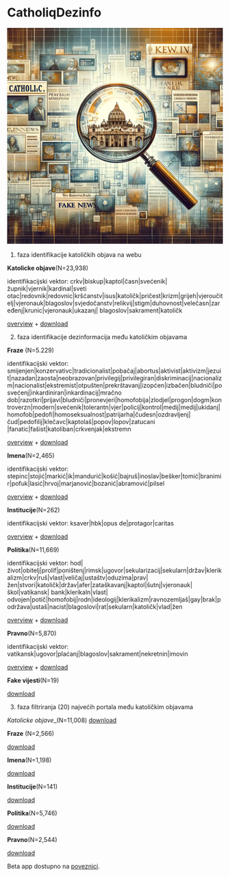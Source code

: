 # CatholiqDezinfo




![Viz](photo.webp)


1. faza identifikacije katoličkih objava na webu

__Katolicke objave__(N=23,938)

identifikacijski vektor: crkv|biskup|kaptol|časn|svećenik|župnik|vjernik|kardinal|sveti otac|redovnik|redovnic|kršćanstv|isus|katoličk|pričest|krizm|grijeh|vjeroučitelj|vjeronauk|blagoslov|svjedočanstv|relikvij|stigm|duhovnost|velečasn|zaređenj|krunic|vjeronauk|ukazanj| blagoslov|sakrament|katoličk

[overview](https://raw.githack.com/lusiki/CatholiqDezinfo/master/Generalno.html)  +  [download](https://www.dropbox.com/scl/fi/dw9k18kb1cfcm0k7a9kli/generalno.xlsx?rlkey=zlpw34nciqbrlen81czqh7cqu&dl=0)

2. faza identifikacije dezinformacija među katoličkim objavama 

__Fraze__ (N=5.229)

identifikacijski vektor: smijenjen|konzervativc|tradicionalist|pobačaj|abortus|aktivist|aktivizm|jezuit|nazadan|zaosta|neobrazovan|privilegij|privilegiran|diskriminacij|nacionalizm|nacionalist|ekstremist|otpušten|prekrštavanj|izopćen|izbačen|bludniči|posvećenj|inkardiniran|inkardinacij|mračno dob|razotkri|prijavi|bludniči|pronevjeri|homofobija|zlodjel|progon|dogm|kontroverzn|modern|svećenik|tolerantn|vjer|policij|kontrol|medij|medij|ukidanj|homofob|pedofi|homoseksualnost|patrijarha|čudesn|ozdravljenj|čud|pedofilij|klečavc|kaptolaš|popov|lopov|zatucani |fanatic|fašist|katoliban|crkvenjak|ekstremn

[overview](https://raw.githack.com/lusiki/CatholiqDezinfo/master/Fraze.html)  +  [download](https://www.dropbox.com/scl/fi/dtliiekbpyk10ac657zlc/fraze.xlsx?rlkey=ezkjt5bkw82pvx7eatofsun1f&dl=0)

__Imena__(N=2,465)

identifikacijski vektor: stepinc|stojić|markić|ik|mandurić|košić|bajruš|inoslav|bešker|tomić|branimir|pofuk|lasić|hrvoj|marjanović|bozanić|abramović|pilsel

[overview](https://raw.githack.com/lusiki/CatholiqDezinfo/master/Imena.html)  +  [download](https://www.dropbox.com/scl/fi/bij46gac9988qacbhz24s/imena.xlsx?rlkey=ffev7x2ykwgg5qzwba8eo6xjr&dl=0)

__Institucije__(N=262)

identifikacijski vektor: ksaver|hbk|opus de|protagor|caritas

[overview](https://raw.githack.com/lusiki/CatholiqDezinfo/master/institucije.html)  +  [download](https://www.dropbox.com/scl/fi/dwdwivrrfggqy3q85vm2j/institucije.xlsx?rlkey=p1f0n8vvdvo7tjjhil5g8ko05&dl=0)

__Politika__(N=11,669)

identifikacijski vektor: hod|život|obitelj|prolif|poništenj|rimsk|ugovor|sekularizacij|sekularn|držav|klerikalizm|crkv|ruš|vlast|veličaj|ustaštv|oduzima|prav|žen|stvori|katoličk|držav|afer|zataškavanj|kaptol|šutnj|vjeronauk|škol|vatikansk| bank|klerikaln|vlast| odvojen|potič|homofobij|rodn|ideologij|klerikalizm|ravnozemljaš|gay|brak|podržava|ustaš|nacist|blagoslovi|rat|sekularn|katoličk|vlad|žen

[overview](https://raw.githack.com/lusiki/CatholiqDezinfo/master/Politika.html)  +  [download](https://www.dropbox.com/scl/fi/jfyvp53w5kkxnj0ve2sni/politika.xlsx?rlkey=e7iytudzzm2mrzmg42gv8tonb&dl=0)

__Pravno__(N=5,870)

identifikacijski vektor: vatikansk|ugovor|plaćanj|blagoslov|sakrament|nekretnin|imovin

[overview](https://raw.githack.com/lusiki/CatholiqDezinfo/master/Pravno.html)  +  [download](https://www.dropbox.com/scl/fi/6xp1jpxkguhnl2wvvpbfp/pravno.xlsx?rlkey=zezf6w44frywwszzhwt340rfy&dl=0)


__Fake vijesti__(N=19)


[download](https://www.dropbox.com/scl/fi/oic9dg3zuxtc5wf2qxhd6/fake.xlsx?rlkey=90oe9oeh9sftll98d5dzbt6gi&dl=0)

3. faza filtriranja (20) najvećih portala među katoličkim  objavama


_Katolicke objave__(N=11,008)
[download](https://www.dropbox.com/scl/fi/jbmfkcoxmdgxqvqtf840t/generalno20.xlsx?rlkey=z17itdmlh1gnw24nfpg8pxbz6&dl=0)
 
__Fraze__ (N=2,566)

[download](https://www.dropbox.com/scl/fi/v4ada1fob2lvqd01lk54h/fraze20.xlsx?rlkey=2elh4yt5zhwnvynryv28rrope&dl=0)

__Imena__(N=1,198)

[download](https://www.dropbox.com/scl/fi/y3sb23f6unlow1ppa4b1s/imena20.xlsx?rlkey=s2iojhg7ynclu7fjwdq5p5hu8&dl=0)

__Institucije__(N=141)

[download](https://www.dropbox.com/scl/fi/mwmkk63mq73ui5wjg0uh8/institucije20.xlsx?rlkey=j9u7boxswsooq1mxi7pturr53&dl=0)

__Politika__(N=5,746)

[download](https://www.dropbox.com/scl/fi/zochadm6qj56q0ouv1ic1/politika20.xlsx?rlkey=zdeax0syhb739zm6lrq2hu9ts&dl=0)

__Pravno__(N=2,544)

[download](https://www.dropbox.com/scl/fi/14833qvaucoenxw2ouezh/pravno20.xlsx?rlkey=9x2sy1076bpjvd0jgsxa310l0&dl=0)






Beta app dostupno na [poveznici](https://luxsikic.shinyapps.io/application/).




